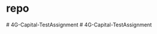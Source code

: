 # repo
#   4 G - C a p i t a l - T e s t A s s i g n m e n t  
 #   4 G - C a p i t a l - T e s t A s s i g n m e n t  
 
